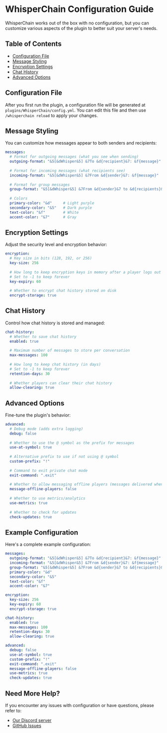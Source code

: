 # WhisperChain Configuration Guide

WhisperChain works out of the box with no configuration, but you can customize various aspects of the plugin to better suit your server's needs.

## Table of Contents

- [Configuration File](#configuration-file)
- [Message Styling](#message-styling)
- [Encryption Settings](#encryption-settings)
- [Chat History](#chat-history)
- [Advanced Options](#advanced-options)

## Configuration File

After you first run the plugin, a configuration file will be generated at `plugins/WhisperChain/config.yml`. You can edit this file and then use `/whisperchain reload` to apply your changes.

## Message Styling

You can customize how messages appear to both senders and recipients:

```yaml
messages:
  # Format for outgoing messages (what you see when sending)
  outgoing-format: "&5[&dWhisper&5] &7To &d{recipient}&7: &f{message}"
  
  # Format for incoming messages (what recipients see)
  incoming-format: "&5[&dWhisper&5] &7From &d{sender}&7: &f{message}"
  
  # Format for group messages
  group-format: "&5[&dWhisper&5] &7From &d{sender}&7 to &d{recipients}&7: &f{message}"
  
  # Colors
  primary-color: "&d"     # Light purple
  secondary-color: "&5"   # Dark purple
  text-color: "&f"        # White
  accent-color: "&7"      # Gray
```

## Encryption Settings

Adjust the security level and encryption behavior:

```yaml
encryption:
  # Key size in bits (128, 192, or 256)
  key-size: 256
  
  # How long to keep encryption keys in memory after a player logs out (in minutes)
  # Set to -1 to keep forever
  key-expiry: 60
  
  # Whether to encrypt chat history stored on disk
  encrypt-storage: true
```

## Chat History

Control how chat history is stored and managed:

```yaml
chat-history:
  # Whether to save chat history
  enabled: true
  
  # Maximum number of messages to store per conversation
  max-messages: 100
  
  # How long to keep chat history (in days)
  # Set to -1 to keep forever
  retention-days: 30
  
  # Whether players can clear their chat history
  allow-clearing: true
```

## Advanced Options

Fine-tune the plugin's behavior:

```yaml
advanced:
  # Debug mode (adds extra logging)
  debug: false
  
  # Whether to use the @ symbol as the prefix for messages
  use-at-symbol: true
  
  # Alternative prefix to use if not using @ symbol
  custom-prefix: "!"
  
  # Command to exit private chat mode
  exit-command: ".exit"
  
  # Whether to allow messaging offline players (messages delivered when they log in)
  message-offline-players: false
  
  # Whether to use metrics/analytics
  use-metrics: true
  
  # Whether to check for updates
  check-updates: true
```

## Example Configuration

Here's a complete example configuration:

```yaml
messages:
  outgoing-format: "&5[&dWhisper&5] &7To &d{recipient}&7: &f{message}"
  incoming-format: "&5[&dWhisper&5] &7From &d{sender}&7: &f{message}"
  group-format: "&5[&dWhisper&5] &7From &d{sender}&7 to &d{recipients}&7: &f{message}"
  primary-color: "&d"
  secondary-color: "&5"
  text-color: "&f"
  accent-color: "&7"

encryption:
  key-size: 256
  key-expiry: 60
  encrypt-storage: true

chat-history:
  enabled: true
  max-messages: 100
  retention-days: 30
  allow-clearing: true

advanced:
  debug: false
  use-at-symbol: true
  custom-prefix: "!"
  exit-command: ".exit"
  message-offline-players: false
  use-metrics: true
  check-updates: true
```

## Need More Help?

If you encounter any issues with configuration or have questions, please refer to:

- [Our Discord server](https://discord.gg/yourdiscord)
- [GitHub Issues](https://github.com/Amineos/WhisperChain/issues) 
